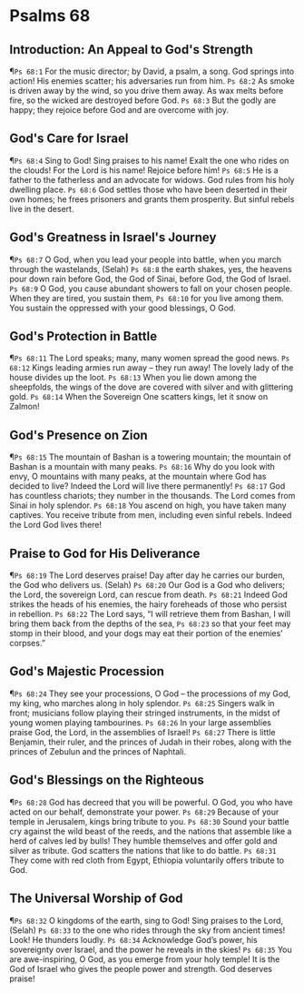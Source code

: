 # Psalms 68

## Introduction: An Appeal to God's Strength
¶`Ps 68:1` For the music director; by David, a psalm, a song. God springs into action! His enemies scatter; his adversaries run from him.
`Ps 68:2` As smoke is driven away by the wind, so you drive them away. As wax melts before fire, so the wicked are destroyed before God.
`Ps 68:3` But the godly are happy; they rejoice before God and are overcome with joy.

## God's Care for Israel
¶`Ps 68:4` Sing to God! Sing praises to his name! Exalt the one who rides on the clouds! For the Lord is his name! Rejoice before him!
`Ps 68:5` He is a father to the fatherless and an advocate for widows. God rules from his holy dwelling place.
`Ps 68:6` God settles those who have been deserted in their own homes; he frees prisoners and grants them prosperity. But sinful rebels live in the desert.

## God's Greatness in Israel's Journey
¶`Ps 68:7` O God, when you lead your people into battle, when you march through the wastelands, (Selah)
`Ps 68:8` the earth shakes, yes, the heavens pour down rain before God, the God of Sinai, before God, the God of Israel.
`Ps 68:9` O God, you cause abundant showers to fall on your chosen people. When they are tired, you sustain them,
`Ps 68:10` for you live among them. You sustain the oppressed with your good blessings, O God.

## God's Protection in Battle
¶`Ps 68:11` The Lord speaks; many, many women spread the good news.
`Ps 68:12` Kings leading armies run away – they run away! The lovely lady of the house divides up the loot.
`Ps 68:13` When you lie down among the sheepfolds, the wings of the dove are covered with silver and with glittering gold.
`Ps 68:14` When the Sovereign One scatters kings, let it snow on Zalmon!

## God's Presence on Zion
¶`Ps 68:15` The mountain of Bashan is a towering mountain; the mountain of Bashan is a mountain with many peaks.
`Ps 68:16` Why do you look with envy, O mountains with many peaks, at the mountain where God has decided to live? Indeed the Lord will live there permanently!
`Ps 68:17` God has countless chariots; they number in the thousands. The Lord comes from Sinai in holy splendor.
`Ps 68:18` You ascend on high, you have taken many captives. You receive tribute from men, including even sinful rebels. Indeed the Lord God lives there!

## Praise to God for His Deliverance
¶`Ps 68:19` The Lord deserves praise! Day after day he carries our burden, the God who delivers us. (Selah)
`Ps 68:20` Our God is a God who delivers; the Lord, the sovereign Lord, can rescue from death.
`Ps 68:21` Indeed God strikes the heads of his enemies, the hairy foreheads of those who persist in rebellion.
`Ps 68:22` The Lord says, “I will retrieve them from Bashan, I will bring them back from the depths of the sea,
`Ps 68:23` so that your feet may stomp in their blood, and your dogs may eat their portion of the enemies’ corpses.”

## God's Majestic Procession
¶`Ps 68:24` They see your processions, O God – the processions of my God, my king, who marches along in holy splendor.
`Ps 68:25` Singers walk in front; musicians follow playing their stringed instruments, in the midst of young women playing tambourines.
`Ps 68:26` In your large assemblies praise God, the Lord, in the assemblies of Israel!
`Ps 68:27` There is little Benjamin, their ruler, and the princes of Judah in their robes, along with the princes of Zebulun and the princes of Naphtali.

## God's Blessings on the Righteous
¶`Ps 68:28` God has decreed that you will be powerful. O God, you who have acted on our behalf, demonstrate your power.
`Ps 68:29` Because of your temple in Jerusalem, kings bring tribute to you.
`Ps 68:30` Sound your battle cry against the wild beast of the reeds, and the nations that assemble like a herd of calves led by bulls! They humble themselves and offer gold and silver as tribute. God scatters the nations that like to do battle.
`Ps 68:31` They come with red cloth from Egypt, Ethiopia voluntarily offers tribute to God.

## The Universal Worship of God
¶`Ps 68:32` O kingdoms of the earth, sing to God! Sing praises to the Lord, (Selah)
`Ps 68:33` to the one who rides through the sky from ancient times! Look! He thunders loudly.
`Ps 68:34` Acknowledge God’s power, his sovereignty over Israel, and the power he reveals in the skies!
`Ps 68:35` You are awe-inspiring, O God, as you emerge from your holy temple! It is the God of Israel who gives the people power and strength. God deserves praise!
